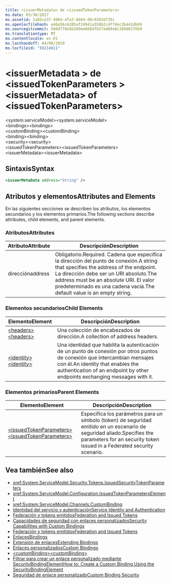 ```yaml
---
title: <issuerMetadata> de <issuedTokenParameters>
ms.date: 03/30/2017
ms.assetid: 1a85ca37-496d-4fa3-8d44-d6c9383d735c
ms.openlocfilehash: e46e56c6285af24941a550b2c4f7dec3b441db69
ms.sourcegitcommit: 5b6d778ebb269ee6684fb57ad69a8c28b06235b9
ms.translationtype: MT
ms.contentlocale: es-ES
ms.lasthandoff: 04/08/2019
ms.locfileid: "59214811"
---
```

# <a name="issuermetadata-of-issuedtokenparameters"></a><span data-ttu-id="e069e-102">\<issuerMetadata > de \<issuedTokenParameters ></span><span class="sxs-lookup"><span data-stu-id="e069e-102">\<issuerMetadata> of \<issuedTokenParameters></span></span>
<span data-ttu-id="e069e-103">\<system.serviceModel></span><span class="sxs-lookup"><span data-stu-id="e069e-103">\<system.serviceModel></span></span>  
<span data-ttu-id="e069e-104">\<bindings></span><span class="sxs-lookup"><span data-stu-id="e069e-104">\<bindings></span></span>  
<span data-ttu-id="e069e-105">\<customBinding></span><span class="sxs-lookup"><span data-stu-id="e069e-105">\<customBinding></span></span>  
<span data-ttu-id="e069e-106">\<binding></span><span class="sxs-lookup"><span data-stu-id="e069e-106">\<binding></span></span>  
<span data-ttu-id="e069e-107">\<security></span><span class="sxs-lookup"><span data-stu-id="e069e-107">\<security></span></span>  
<span data-ttu-id="e069e-108">\<issuedTokenParameters></span><span class="sxs-lookup"><span data-stu-id="e069e-108">\<issuedTokenParameters></span></span>  
<span data-ttu-id="e069e-109">\<issuerMetadata></span><span class="sxs-lookup"><span data-stu-id="e069e-109">\<issuerMetadata></span></span>  
  
## <a name="syntax"></a><span data-ttu-id="e069e-110">Sintaxis</span><span class="sxs-lookup"><span data-stu-id="e069e-110">Syntax</span></span>  
  
```xml  
<issuerMetaData address="String" />
```  
  
## <a name="attributes-and-elements"></a><span data-ttu-id="e069e-111">Atributos y elementos</span><span class="sxs-lookup"><span data-stu-id="e069e-111">Attributes and Elements</span></span>  
 <span data-ttu-id="e069e-112">En las siguientes secciones se describen los atributos, los elementos secundarios y los elementos primarios.</span><span class="sxs-lookup"><span data-stu-id="e069e-112">The following sections describe attributes, child elements, and parent elements.</span></span>  
  
### <a name="attributes"></a><span data-ttu-id="e069e-113">Atributos</span><span class="sxs-lookup"><span data-stu-id="e069e-113">Attributes</span></span>  
  
|<span data-ttu-id="e069e-114">Atributo</span><span class="sxs-lookup"><span data-stu-id="e069e-114">Attribute</span></span>|<span data-ttu-id="e069e-115">Descripción</span><span class="sxs-lookup"><span data-stu-id="e069e-115">Description</span></span>|  
|---------------|-----------------|  
|<span data-ttu-id="e069e-116">dirección</span><span class="sxs-lookup"><span data-stu-id="e069e-116">address</span></span>|<span data-ttu-id="e069e-117">Obligatorio.</span><span class="sxs-lookup"><span data-stu-id="e069e-117">Required.</span></span> <span data-ttu-id="e069e-118">Cadena que especifica la dirección del punto de conexión.</span><span class="sxs-lookup"><span data-stu-id="e069e-118">A string that specifies the address of the endpoint.</span></span> <span data-ttu-id="e069e-119">La dirección debe ser un URI absoluto.</span><span class="sxs-lookup"><span data-stu-id="e069e-119">The address must be an absolute URI.</span></span> <span data-ttu-id="e069e-120">El valor predeterminado es una cadena vacía.</span><span class="sxs-lookup"><span data-stu-id="e069e-120">The default value is an empty string.</span></span>|  
  
### <a name="child-elements"></a><span data-ttu-id="e069e-121">Elementos secundarios</span><span class="sxs-lookup"><span data-stu-id="e069e-121">Child Elements</span></span>  
  
|<span data-ttu-id="e069e-122">Elemento</span><span class="sxs-lookup"><span data-stu-id="e069e-122">Element</span></span>|<span data-ttu-id="e069e-123">Descripción</span><span class="sxs-lookup"><span data-stu-id="e069e-123">Description</span></span>|  
|-------------|-----------------|  
|[<span data-ttu-id="e069e-124">\<headers></span><span class="sxs-lookup"><span data-stu-id="e069e-124">\<headers></span></span>](../../../../../docs/framework/configure-apps/file-schema/wcf/headers-element.md)|<span data-ttu-id="e069e-125">Una colección de encabezados de dirección.</span><span class="sxs-lookup"><span data-stu-id="e069e-125">A collection of address headers.</span></span>|  
|[<span data-ttu-id="e069e-126">\<identity></span><span class="sxs-lookup"><span data-stu-id="e069e-126">\<identity></span></span>](../../../../../docs/framework/configure-apps/file-schema/wcf/identity.md)|<span data-ttu-id="e069e-127">Una identidad que habilita la autenticación de un punto de conexión por otros puntos de conexión que intercambian mensajes con él.</span><span class="sxs-lookup"><span data-stu-id="e069e-127">An identity that enables the authentication of an endpoint by other endpoints exchanging messages with it.</span></span>|  
  
### <a name="parent-elements"></a><span data-ttu-id="e069e-128">Elementos primarios</span><span class="sxs-lookup"><span data-stu-id="e069e-128">Parent Elements</span></span>  
  
|<span data-ttu-id="e069e-129">Elemento</span><span class="sxs-lookup"><span data-stu-id="e069e-129">Element</span></span>|<span data-ttu-id="e069e-130">Descripción</span><span class="sxs-lookup"><span data-stu-id="e069e-130">Description</span></span>|  
|-------------|-----------------|  
|[<span data-ttu-id="e069e-131">\<issuedTokenParameters></span><span class="sxs-lookup"><span data-stu-id="e069e-131">\<issuedTokenParameters></span></span>](../../../../../docs/framework/configure-apps/file-schema/wcf/issuedtokenparameters.md)|<span data-ttu-id="e069e-132">Especifica los parámetros para un símbolo (token) de seguridad emitido en un escenario de seguridad aliado.</span><span class="sxs-lookup"><span data-stu-id="e069e-132">Specifies the parameters for an security token issued in a Federated security scenario.</span></span>|  
  
## <a name="see-also"></a><span data-ttu-id="e069e-133">Vea también</span><span class="sxs-lookup"><span data-stu-id="e069e-133">See also</span></span>

- <xref:System.ServiceModel.Security.Tokens.IssuedSecurityTokenParameters>
- <xref:System.ServiceModel.Configuration.IssuedTokenParametersElement>
- <xref:System.ServiceModel.Channels.CustomBinding>
- [<span data-ttu-id="e069e-134">Identidad del servicio y autenticación</span><span class="sxs-lookup"><span data-stu-id="e069e-134">Service Identity and Authentication</span></span>](../../../../../docs/framework/wcf/feature-details/service-identity-and-authentication.md)
- [<span data-ttu-id="e069e-135">Federación y tokens emitidos</span><span class="sxs-lookup"><span data-stu-id="e069e-135">Federation and Issued Tokens</span></span>](../../../../../docs/framework/wcf/feature-details/federation-and-issued-tokens.md)
- [<span data-ttu-id="e069e-136">Capacidades de seguridad con enlaces personalizados</span><span class="sxs-lookup"><span data-stu-id="e069e-136">Security Capabilities with Custom Bindings</span></span>](../../../../../docs/framework/wcf/feature-details/security-capabilities-with-custom-bindings.md)
- [<span data-ttu-id="e069e-137">Federación y tokens emitidos</span><span class="sxs-lookup"><span data-stu-id="e069e-137">Federation and Issued Tokens</span></span>](../../../../../docs/framework/wcf/feature-details/federation-and-issued-tokens.md)
- [<span data-ttu-id="e069e-138">Enlaces</span><span class="sxs-lookup"><span data-stu-id="e069e-138">Bindings</span></span>](../../../../../docs/framework/wcf/bindings.md)
- [<span data-ttu-id="e069e-139">Extensión de enlaces</span><span class="sxs-lookup"><span data-stu-id="e069e-139">Extending Bindings</span></span>](../../../../../docs/framework/wcf/extending/extending-bindings.md)
- [<span data-ttu-id="e069e-140">Enlaces personalizados</span><span class="sxs-lookup"><span data-stu-id="e069e-140">Custom Bindings</span></span>](../../../../../docs/framework/wcf/extending/custom-bindings.md)
- [<span data-ttu-id="e069e-141">\<customBinding></span><span class="sxs-lookup"><span data-stu-id="e069e-141">\<customBinding></span></span>](../../../../../docs/framework/configure-apps/file-schema/wcf/custombinding.md)
- [<span data-ttu-id="e069e-142">Filtrar para crear un enlace personalizado mediante SecurityBindingElement</span><span class="sxs-lookup"><span data-stu-id="e069e-142">How to: Create a Custom Binding Using the SecurityBindingElement</span></span>](../../../../../docs/framework/wcf/feature-details/how-to-create-a-custom-binding-using-the-securitybindingelement.md)
- [<span data-ttu-id="e069e-143">Seguridad de enlace personalizado</span><span class="sxs-lookup"><span data-stu-id="e069e-143">Custom Binding Security</span></span>](../../../../../docs/framework/wcf/samples/custom-binding-security.md)
